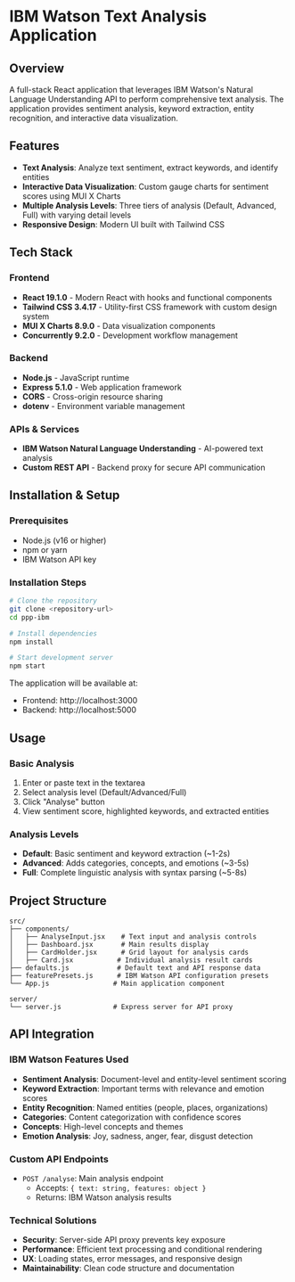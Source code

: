 # IBM Watson Text Analysis Application

## Overview
A full-stack React application that leverages IBM Watson's Natural Language Understanding API to perform comprehensive text analysis. The application provides sentiment analysis, keyword extraction, entity recognition, and interactive data visualization.

## Features
- **Text Analysis**: Analyze text sentiment, extract keywords, and identify entities
- **Interactive Data Visualization**: Custom gauge charts for sentiment scores using MUI X Charts
- **Multiple Analysis Levels**: Three tiers of analysis (Default, Advanced, Full) with varying detail levels
- **Responsive Design**: Modern UI built with Tailwind CSS

## Tech Stack
### Frontend
- **React 19.1.0** - Modern React with hooks and functional components
- **Tailwind CSS 3.4.17** - Utility-first CSS framework with custom design system
- **MUI X Charts 8.9.0** - Data visualization components
- **Concurrently 9.2.0** - Development workflow management

### Backend
- **Node.js** - JavaScript runtime
- **Express 5.1.0** - Web application framework
- **CORS** - Cross-origin resource sharing
- **dotenv** - Environment variable management

### APIs & Services
- **IBM Watson Natural Language Understanding** - AI-powered text analysis
- **Custom REST API** - Backend proxy for secure API communication

## Installation & Setup

### Prerequisites
- Node.js (v16 or higher)
- npm or yarn
- IBM Watson API key

### Installation Steps
```bash
# Clone the repository
git clone <repository-url>
cd ppp-ibm

# Install dependencies
npm install

# Start development server
npm start
```

The application will be available at:
- Frontend: http://localhost:3000
- Backend: http://localhost:5000

## Usage

### Basic Analysis
1. Enter or paste text in the textarea
2. Select analysis level (Default/Advanced/Full)
3. Click "Analyse" button
4. View sentiment score, highlighted keywords, and extracted entities

### Analysis Levels
- **Default**: Basic sentiment and keyword extraction (~1-2s)
- **Advanced**: Adds categories, concepts, and emotions (~3-5s)
- **Full**: Complete linguistic analysis with syntax parsing (~5-8s)

## Project Structure
```
src/
├── components/
│   ├── AnalyseInput.jsx    # Text input and analysis controls
│   ├── Dashboard.jsx       # Main results display
│   ├── CardHolder.jsx      # Grid layout for analysis cards
│   ├── Card.jsx           # Individual analysis result cards
├── defaults.js            # Default text and API response data
├── featurePresets.js      # IBM Watson API configuration presets
└── App.js                # Main application component

server/
└── server.js             # Express server for API proxy
```

## API Integration

### IBM Watson Features Used
- **Sentiment Analysis**: Document-level and entity-level sentiment scoring
- **Keyword Extraction**: Important terms with relevance and emotion scores
- **Entity Recognition**: Named entities (people, places, organizations)
- **Categories**: Content categorization with confidence scores
- **Concepts**: High-level concepts and themes
- **Emotion Analysis**: Joy, sadness, anger, fear, disgust detection

### Custom API Endpoints
- `POST /analyse`: Main analysis endpoint
  - Accepts: `{ text: string, features: object }`
  - Returns: IBM Watson analysis results
### Technical Solutions
- **Security**: Server-side API proxy prevents key exposure
- **Performance**: Efficient text processing and conditional rendering
- **UX**: Loading states, error messages, and responsive design
- **Maintainability**: Clean code structure and documentation

